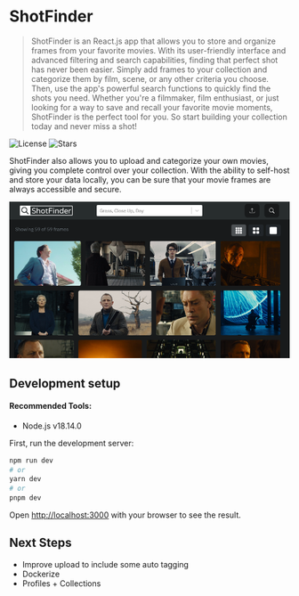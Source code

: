 # ShotFinder
> ShotFinder is an React.js app that allows you to store and organize frames from your favorite movies. With its user-friendly interface and advanced filtering and search capabilities, finding that perfect shot has never been easier. Simply add frames to your collection and categorize them by film, scene, or any other criteria you choose. Then, use the app's powerful search functions to quickly find the shots you need. Whether you're a filmmaker, film enthusiast, or just looking for a way to save and recall your favorite movie moments, ShotFinder is the perfect tool for you. So start building your collection today and never miss a shot!

![License][license-image]  ![Stars][stars-image]

ShotFinder also allows you to upload and categorize your own movies, giving you complete control over your collection. With the ability to self-host and store your data locally, you can be sure that your movie frames are always accessible and secure. 

![image](artifacts/ShotFinder.png)

## Development setup

#### Recommended Tools:
- Node.js v18.14.0

First, run the development server:

```bash
npm run dev
# or
yarn dev
# or
pnpm dev
```

Open [http://localhost:3000](http://localhost:3000) with your browser to see the result.
  
## Next Steps
  * Improve upload to include some auto tagging
  * Dockerize
  * Profiles + Collections
  

<!-- Markdown link & img dfn's -->
[license-image]: https://img.shields.io/github/license/colbehr/shotfinder?style=for-the-badge
[stars-image]: https://img.shields.io/github/stars/colbehr/shotfinder?style=for-the-badge



